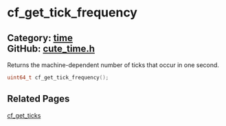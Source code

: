 [](../header.md ':include')

# cf_get_tick_frequency

Category: [time](/api_reference?id=time)  
GitHub: [cute_time.h](https://github.com/RandyGaul/cute_framework/blob/master/include/cute_time.h)  
---

Returns the machine-dependent number of ticks that occur in one second.

```cpp
uint64_t cf_get_tick_frequency();
```

## Related Pages

[cf_get_ticks](/time/cf_get_ticks.md)  
